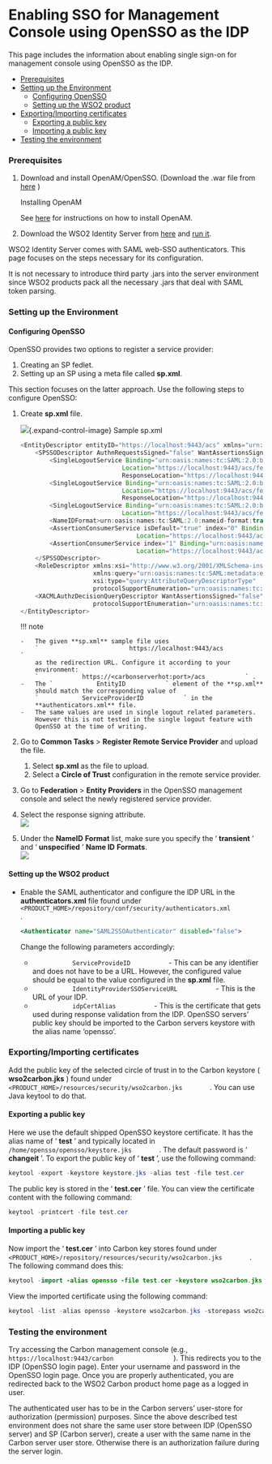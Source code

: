 # Enabling SSO for Management Console using OpenSSO as the IDP

This page includes the information about enabling single sign-on for
management console using OpenSSO as the IDP.

-   [Prerequisites](#EnablingSSOforManagementConsoleusingOpenSSOastheIDP-Prerequisites)
-   [Setting up the
    Environment](#EnablingSSOforManagementConsoleusingOpenSSOastheIDP-SettinguptheEnvironment)
    -   [Configuring
        OpenSSO](#EnablingSSOforManagementConsoleusingOpenSSOastheIDP-ConfiguringOpenSSO)
    -   [Setting up the WSO2
        product](#EnablingSSOforManagementConsoleusingOpenSSOastheIDP-SettinguptheWSO2product)
-   [Exporting/Importing
    certificates](#EnablingSSOforManagementConsoleusingOpenSSOastheIDP-Exporting/Importingcertificates)
    -   [Exporting a public
        key](#EnablingSSOforManagementConsoleusingOpenSSOastheIDP-Exportingapublickey)
    -   [Importing a public
        key](#EnablingSSOforManagementConsoleusingOpenSSOastheIDP-Importingapublickey)
-   [Testing the
    environment](#EnablingSSOforManagementConsoleusingOpenSSOastheIDP-Testingtheenvironment)

### Prerequisites

1.  Download and install OpenAM/OpenSSO. (Download the .war file from
    [here](https://backstage.forgerock.com/downloads/) )

    Installing OpenAM

    See
    [here](https://backstage.forgerock.com/docs/openam/12/getting-started/#install-openam)
    for instructions on how to install OpenAM.

2.  Download the WSO2 Identity Server from
    [here](http://wso2.com/products/identity-server/) and [run
    it](https://docs.wso2.com/display/IS540/Running+the+Product).

WSO2 Identity Server comes with SAML web-SSO authenticators. This page
focuses on the steps necessary for its configuration.

It is not necessary to introduce third party .jars into the server
environment since WSO2 products pack all the necessary .jars that deal
with SAML token parsing.

### Setting up the Environment

#### Configuring OpenSSO

OpenSSO provides two options to register a service provider:

1.  Creating an SP fedlet.
2.  Setting up an SP using a meta file called **sp.xml**.

This section focuses on the latter approach. Use the following steps to
configure OpenSSO:

1.  Create **sp.xml** file.

    ![](images/icons/grey_arrow_down.png){.expand-control-image} Sample
    sp.xml

    ``` java
    <EntityDescriptor entityID="https://localhost:9443/acs" xmlns="urn:oasis:names:tc:SAML:2.0:metadata">
        <SPSSODescriptor AuthnRequestsSigned="false" WantAssertionsSigned="false"  protocolSupportEnumeration="urn:oasis:names:tc:SAML:2.0:protocol">
            <SingleLogoutService Binding="urn:oasis:names:tc:SAML:2.0:bindings:HTTP-Redirect"
                                Location="https://localhost:9443/acs/fedletSloRedirect"
                                ResponseLocation="https://localhost:9443/acs/fedletSloRedirect"/>
            <SingleLogoutService Binding="urn:oasis:names:tc:SAML:2.0:bindings:HTTP-POST"
                                Location="https://localhost:9443/acs/fedletSloPOST"
                                ResponseLocation="https://localhost:9443/acs/fedletSloPOST"/>
            <SingleLogoutService Binding="urn:oasis:names:tc:SAML:2.0:bindings:SOAP"
                                Location="https://localhost:9443/acs/fedletSloSoap"/>
            <NameIDFormat>urn:oasis:names:tc:SAML:2.0:nameid-format:transient</NameIDFormat>
            <AssertionConsumerService isDefault="true" index="0" Binding="urn:oasis:names:tc:SAML:2.0:bindings:HTTP-POST"
                                    Location="https://localhost:9443/acs"/>
            <AssertionConsumerService index="1" Binding="urn:oasis:names:tc:SAML:2.0:bindings:HTTP-Artifact"
                                    Location="https://localhost:9443/acs"/>
        </SPSSODescriptor>
        <RoleDescriptor xmlns:xsi="http://www.w3.org/2001/XMLSchema-instance"
                        xmlns:query="urn:oasis:names:tc:SAML:metadata:ext:query"
                        xsi:type="query:AttributeQueryDescriptorType"
                        protocolSupportEnumeration="urn:oasis:names:tc:SAML:2.0:protocol"></RoleDescriptor>
        <XACMLAuthzDecisionQueryDescriptor WantAssertionsSigned="false"
                        protocolSupportEnumeration="urn:oasis:names:tc:SAML:2.0:protocol"></XACMLAuthzDecisionQueryDescriptor>
    </EntityDescriptor>
    ```

    !!! note
    
        -   The given **sp.xml** sample file uses
            `                         https://localhost:9443/acs                       `
            as the redirection URL. Configure it according to your
            environment:
            `            https://<carbonserverhot:port>/acs           ` .
        -   The `            EntityID           ` element of the **sp.xml**
            should match the corresponding value of
            `            ServiceProviderID           ` in the
            **authenticators.xml** file.
        -   The same values are used in single logout related parameters.
            However this is not tested in the single logout feature with
            OpenSSO at the time of writing.
    

2.  Go to **Common Tasks** \> **Register Remote Service Provider** and
    upload the file.  
    1.  Select **sp.xml** as the file to upload.
    2.  Select a **Circle of Trust** configuration in the remote service
        provider.
3.  Go to **Federation** \> **Entity Providers** in the OpenSSO
    management console and select the newly registered service provider.
4.  Select the response signing attribute.  
    ![](attachments/103331279/103331280.png)
5.  Under the **NameID** **Format** list, make sure you specify the ‘
    **transient** ’ and ‘ **unspecified** ’ **Name ID** **Formats**.  
    ![](attachments/103331279/103331281.png)

#### Setting up the WSO2 product

-   Enable the SAML authenticator and configure the IDP URL in the
    **authenticators.xml** file found under
    `           <PRODUCT_HOME>/repository/conf/security/authenticators.xml          `
    .

    ``` xml
    <Authenticator name="SAML2SSOAuthenticator" disabled="false">
    ```

    Change the following parameters accordingly:

    -   `            ServiceProvideID           ` - This can be any
        identifier and does not have to be a URL. However, the
        configured value should be equal to the value configured in the
        **sp.xml** file.
    -   `            IdentityProviderSSOServiceURL           ` - This is
        the URL of your IDP.
    -   `            idpCertAlias           ` - This is the certificate
        that gets used during response validation from the IDP. OpenSSO
        servers’ public key should be imported to the Carbon servers
        keystore with the alias name ‘opensso’.

### Exporting/Importing certificates

Add the public key of the selected circle of trust in to the Carbon
keystore ( **wso2carbon.jks** ) found under
`         <PRODUCT_HOME>/resources/security/wso2carbon.jks        ` .
You can use Java keytool to do that.

#### Exporting a public key

Here we use the default shipped OpenSSO keystore certificate. It has the
alias name of ‘ **test** ’ and typically located in
`         /home/opensso/opensso/keystore.jks        ` . The default
password is ‘ **changeit** ’. To export the public key of ‘ **test** ’,
use the following command:

``` java
keytool -export -keystore keystore.jks -alias test -file test.cer
```

The public key is stored in the ‘ **test.cer** ’ file. You can view the
certificate content with the following command:

``` java
keytool -printcert -file test.cer
```

#### Importing a public key

Now import the ‘ **test.cer** ’ into Carbon key stores found under
`         <PRODUCT_HOME>/repository/resources/security/wso2carbon.jks        `
. The following command does this:

``` java
keytool -import -alias opensso -file test.cer -keystore wso2carbon.jks
```

View the imported certificate using the following command:

``` java
keytool -list -alias opensso -keystore wso2carbon.jks -storepass wso2carbon
```

### Testing the environment

Try accessing the Carbon management console (e.g.,
`                   https://localhost:9443/carbon                 ` ).
This redirects you to the IDP (OpenSSO login page). Enter your username
and password in the OpenSSO login page. Once you are properly
authenticated, you are redirected back to the WSO2 Carbon product home
page as a logged in user.

The authenticated user has to be in the Carbon servers’ user-store for
authorization (permission) purposes. Since the above described test
environment does not share the same user store between IDP (OpenSSO
server) and SP (Carbon server), create a user with the same name in the
Carbon server user store. Otherwise there is an authorization failure
during the server login.

